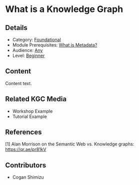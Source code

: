 # What is a Knowledge Graph
## Details
* Category: [Foundational](../categories/Foundational.md)
* Module Prerequisites: [What is Metadata?](../modules/What_is_Metadata?.md)
* Audience: [Any](../audiences/Any.md)
* Level: [Beginner](../levels/Beginner.md)

## Content
Content text.

## Related KGC Media
* Workshop Example
* Tutorial Example

## References
[1] Alan Morrison on the Semantic Web vs. Knowledge graphs: https://qr.ae/pr81kV

## Contributors
* Cogan Shimizu
